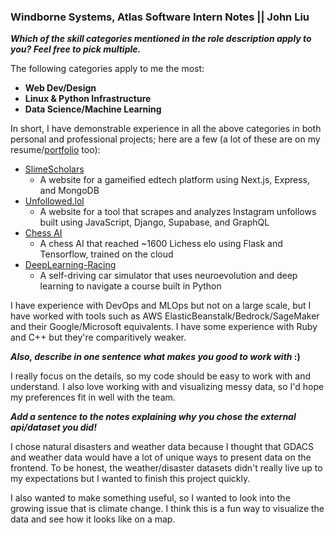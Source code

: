 ### Windborne Systems, Atlas Software Intern Notes || John Liu

<b><i>Which of the skill categories mentioned in the role description apply to you? Feel free to pick multiple.</i></b>

The following categories apply to me the most:
- <b>Web Dev/Design</b>
- <b>Linux & Python Infrastructure</b>
- <b>Data Science/Machine Learning</b>

In short, I have demonstrable experience in all the above categories in both personal and professional projects; here are a few (a lot of these are on my resume/[portfolio](https://john-liu.vercel.app) too):

- [SlimeScholars](https://slimescholars.com/)
  - A website for a gameified edtech platform using Next.js, Express, and MongoDB
- [Unfollowed.lol](https://unfollowed.lol/)
  - A website for a tool that scrapes and analyzes Instagram unfollows built using JavaScript, Django, Supabase, and GraphQL
- [Chess AI](https://github.com/johnroo2/normal-chess-api)
  - A chess AI that reached ~1600 Lichess elo using Flask and Tensorflow, trained on the cloud
- [DeepLearning-Racing](https://github.com/johnroo2/deeplearning-racing)
  - A self-driving car simulator that uses neuroevolution and deep learning to navigate a course built in Python

I have experience with DevOps and MLOps but not on a large scale, but I have worked with tools such as AWS ElasticBeanstalk/Bedrock/SageMaker and their Google/Microsoft equivalents. I have some experience with Ruby and C++ but they're comparitively weaker.

<b><i>Also, describe in one sentence what makes you good to work with</i> :)</b>

I really focus on the details, so my code should be easy to work with and understand. I also love working with and visualizing messy data, so I'd hope my preferences fit in well with the team.

<b><i>Add a sentence to the notes explaining why you chose the external api/dataset you did!</i></b>

I chose natural disasters and weather data because I thought that GDACS and weather data would have a lot of unique ways to present data on the frontend. To be honest, the weather/disaster datasets didn't really live up to my expectations but I wanted to finish this project quickly. 

I also wanted to make something useful, so I wanted to look into the growing issue that is climate change. I think this is a fun way to visualize the data and see how it looks like on a map.